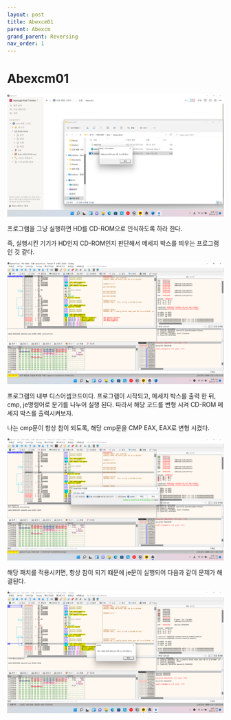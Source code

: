 ```yaml
---
layout: post
title: Abexcm01
parent: Abexcm
grand_parent: Reversing
nav_order: 1
---
```


# Abexcm01

![image](/assets/images/Abexcm01/Abexcm.png)

프로그램을 그냥 실행하면 HD를 CD-ROM으로 인식하도록 하라 한다. 

즉, 실행시킨 기기가 HD인지 CD-ROM인지 판단해서 메세지 박스를 띄우는 프로그램 인 것 같다.

![image](/assets/images/Abexcm01/Abexcm1.png)

프로그램의 내부 디스어셈코드이다. 프로그램이 시작되고, 메세지 박스를 출력 한 뒤, cmp, je명령어로 분기를 나누어 실행 된다. 따라서 해당 코드를 변형 시켜 CD-ROM 메세지 박스를 출력시켜보자.

나는 cmp문이 항상 참이 되도록, 해당 cmp문을 CMP EAX, EAX로 변형 시켰다.

![image](/assets/images/Abexcm01/Abexcm2.png)

해당 패치를 적용시키면, 항상 참이 되기 떄문에 je문이 실행되어 다음과 같이 문제가 해결된다.

![image](/assets/images/Abexcm01/Abexcm3.png)